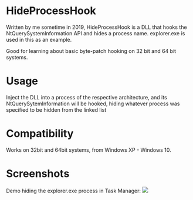 # HideProcessHook
Written by me sometime in 2019, HideProcessHook is a DLL that hooks the NtQuerySystemInformation API and hides a process name. 
explorer.exe is used in this as an example.

Good for learning about basic byte-patch hooking on 32 bit and 64 bit systems.

# Usage

Inject the DLL into a process of the respective architecture, and its NtQuerySytemInformation will be hooked, hiding whatever process was specified to be hidden from the linked list

# Compatibility
Works on 32bit and 64bit systems, from Windows XP - Windows 10.

# Screenshots

Demo hiding the explorer.exe process in Task Manager:
![](https://i.imgur.com/vEET5Gw.gif)
